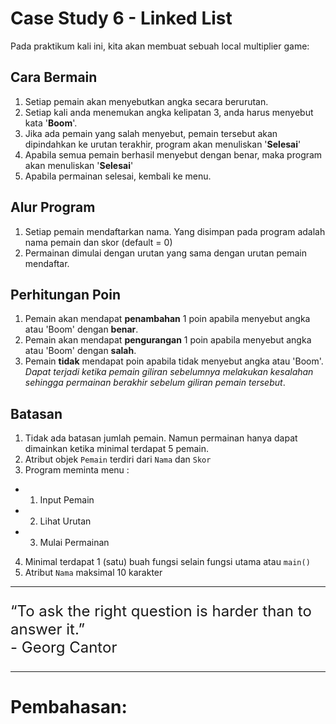 # Case Study 6 - Linked List

Pada praktikum kali ini, kita akan membuat sebuah local multiplier game:

## Cara Bermain
1. Setiap pemain akan menyebutkan angka secara berurutan.
2. Setiap kali anda menemukan angka kelipatan 3, anda harus menyebut kata '**Boom**'.
3. Jika ada pemain yang salah menyebut, pemain tersebut akan dipindahkan ke urutan terakhir, program akan menuliskan '**Selesai**'
4. Apabila semua pemain berhasil menyebut dengan benar, maka program akan menuliskan '**Selesai**'
5. Apabila permainan selesai, kembali ke menu.

## Alur Program
1. Setiap pemain mendaftarkan nama. Yang disimpan pada program adalah nama pemain dan skor (default = 0)
2. Permainan dimulai dengan urutan yang sama dengan urutan pemain mendaftar.

## Perhitungan Poin
1. Pemain akan mendapat **penambahan** 1 poin apabila menyebut angka atau 'Boom' dengan **benar**.
2. Pemain akan mendapat **pengurangan** 1 poin apabila menyebut angka atau 'Boom' dengan **salah**.
3. Pemain **tidak** mendapat poin apabila tidak menyebut angka atau 'Boom'. *Dapat terjadi ketika pemain giliran sebelumnya melakukan kesalahan sehingga permainan berakhir sebelum giliran pemain tersebut*.

## Batasan
1. Tidak ada batasan jumlah pemain. Namun permainan hanya dapat dimainkan ketika minimal terdapat 5 pemain.
2. Atribut objek `Pemain` terdiri dari `Nama` dan `Skor`
3. Program meminta menu : 
- 1. Input Pemain
- 2. Lihat Urutan
- 3. Mulai Permainan
4. Minimal terdapat 1 (satu) buah fungsi selain fungsi utama atau `main()`
5. Atribut `Nama` maksimal 10 karakter


----------

<font size="5">

“To ask the right question is harder than to answer it.”
<br> - Georg Cantor

</font>

---------

# Pembahasan:

